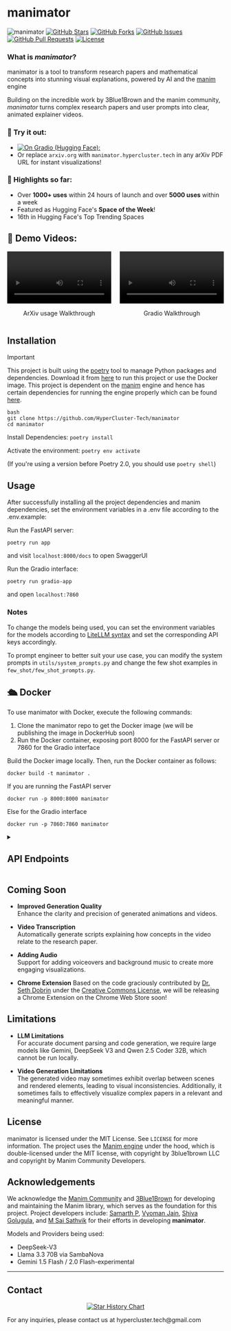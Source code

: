 # manimator

![manimator](https://github.com/HyperCluster-Tech/manimator/blob/main/assets/manimator.png)
[![GitHub Stars](https://img.shields.io/github/stars/HyperCluster-Tech/manimator?style=social)](https://github.com/HyperCluster-Tech/manimator/stargazers)
[![GitHub Forks](https://img.shields.io/github/forks/HyperCluster-Tech/manimator?style=social)](https://github.com/HyperCluster-Tech/manimator/network/members)
[![GitHub Issues](https://img.shields.io/github/issues/HyperCluster-Tech/manimator)](https://github.com/HyperCluster-Tech/manimator/issues)
[![GitHub Pull Requests](https://img.shields.io/github/issues-pr/HyperCluster-Tech/manimator)](https://github.com/HyperCluster-Tech/manimator/pulls)
[![License](https://img.shields.io/github/license/HyperCluster-Tech/manimator)](https://github.com/HyperCluster-Tech/manimator/blob/main/LICENSE)

### What is _manimator_?

manimator is a tool to transform research papers and mathematical concepts into stunning visual explanations, powered by AI and the [manim](https://github.com/ManimCommunity/manim) engine

Building on the incredible work by 3Blue1Brown and the manim community, _manimator_ turns complex research papers and user prompts into clear, animated explainer videos.

### 🔗 Try it out:

- [![**On Gradio (Hugging Face):**](https://huggingface.co/datasets/huggingface/badges/raw/main/open-in-hf-spaces-md-dark.svg)](https://huggingface.co/spaces/HyperCluster/manimator)
- Or replace `arxiv.org` with `manimator.hypercluster.tech` in any arXiv PDF URL for instant visualizations!

### 🌟 Highlights so far:

- Over **1000+ uses** within 24 hours of launch and over **5000 uses** within a week
- Featured as Hugging Face's **Space of the Week**!
- 16th in Hugging Face's Top Trending Spaces

## 🎥 Demo Videos:

<div style="display: flex; justify-content: space-between; margin: 10px 0;">
    <div style="width: 48%;">
        <video src="https://raw.githubusercontent.com/HyperCluster-Tech/manimator/main/assets/manimator_arxiv.mp4" width="100%" controls autoplay loop allowfullscreen"></video>
        <p align="center">ArXiv usage Walkthrough</p>
    </div>
    <div style="width: 48%;">
        <video src="https://raw.githubusercontent.com/HyperCluster-Tech/manimator/main/assets/manimator_gradio.mp4" width="100%" controls autoplay loop allowfullscreen"></video>
        <p align="center">Gradio Walkthrough</p>
    </div>
</div>

## Installation

> [!IMPORTANT]
> This project is built using the [poetry](https://python-poetry.org/) tool to manage Python packages and dependencies. Download it from [here](https://python-poetry.org/docs/#installing-with-the-official-installer) to run this project or use the Docker image.
> This project is dependent on the [manim](https://github.com/ManimCommunity/manim) engine and hence has certain dependencies for running the engine properly which can be found [here](https://docs.manim.community/en/stable/installation.html).

```
bash
git clone https://github.com/HyperCluster-Tech/manimator
cd manimator
```

Install Dependencies:
`poetry install`

Activate the environment:
`poetry env activate`

(If you're using a version before Poetry 2.0, you should use `poetry shell`)

## Usage

After successfully installing all the project dependencies and manim dependencies, set the environment variables in a .env file according to the .env.example:

Run the FastAPI server:

```
poetry run app
```

and visit `localhost:8000/docs` to open SwaggerUI

Run the Gradio interface:

```
poetry run gradio-app
```

and open `localhost:7860`

### Notes

To change the models being used, you can set the environment variables for the models according to [LiteLLM syntax](https://docs.litellm.ai/docs/providers) and set the corresponding API keys accordingly.

To prompt engineer to better suit your use case, you can modify the system prompts in `utils/system_prompts.py` and change the few shot examples in `few_shot/few_shot_prompts.py`.

## 🛳️ Docker

To use manimator with Docker, execute the following commands:

1. Clone the manimator repo to get the Docker image (we will be publishing the image in DockerHub soon)
2. Run the Docker container, exposing port 8000 for the FastAPI server or 7860 for the Gradio interface

Build the Docker image locally. Then, run the Docker container as follows:

`docker build -t manimator .`

If you are running the FastAPI server

`docker run -p 8000:8000 manimator`

Else for the Gradio interface

`docker run -p 7860:7860 manimator`

<details>
<summary><h2>API Endpoints</h2></summary>

- [API Endpoints](#api-endpoints)
  - [Health Check](#health-check)
  - [PDF Processing](#pdf-processing)
    - [Generate PDF Scene](#generate-pdf-scene)
    - [Process ArXiv PDF](#process-arxiv-pdf)
  - [Scene Generation](#scene-generation)
    - [Generate Prompt Scene](#generate-prompt-scene)
  - [Animation Generation](#animation-generation)
    - [Generate Animation](#generate-animation)

### Health Check

#### Check API Health Status

Endpoint: `/health-check`  
Method: GET

Returns the health status of the API.

Response:

```json
{
  "status": "ok"
}
```

Curl command:

```bash
curl http://localhost:8000/health-check
```

### PDF Processing

#### Generate PDF Scene

Endpoint: `/generate-pdf-scene`  
Method: POST

Processes a PDF file and generates a scene description for animation.

Request:

- Content-Type: `multipart/form-data`
- Body: PDF file

Response:

```json
{
  "scene_description": "Generated scene description based on PDF content"
}
```

Curl command:

```bash
curl -X POST -F "file=@/path/to/file.pdf" http://localhost:8000/generate-pdf-scene
```

#### Process ArXiv PDF

Endpoint: `/pdf/{arxiv_id}`  
Method: GET

Downloads and processes an arXiv paper by ID to generate a scene description.

Parameters:

- `arxiv_id`: The arXiv paper identifier

Response:

```json
{
  "scene_description": "Generated scene description based on arXiv paper"
}
```

Curl command:

```bash
curl http://localhost:8000/pdf/2312.12345
```

### Scene Generation

#### Generate Prompt Scene

Endpoint: `/generate-prompt-scene`  
Method: POST

Generates a scene description from a text prompt.

Request:

- Content-Type: `application/json`
- Body:

```json
{
  "prompt": "Your scene description prompt"
}
```

Response:

```json
{
  "scene_description": "Generated scene description based on prompt"
}
```

Curl command:

```bash
curl -X POST \
     -H "Content-Type: application/json" \
     -d '{"prompt": "Explain how neural networks work"}' \
     http://localhost:8000/generate-prompt-scene
```

### Animation Generation

#### Generate Animation

Endpoint: `/generate-animation`  
Method: POST

Generates a Manim animation based on a text prompt.

Request:

- Content-Type: `application/json`
- Body:

```json
{
  "prompt": "Your animation prompt"
}
```

Response:

- Content-Type: `video/mp4`
- Body: Generated MP4 animation file

Curl command:

```bash
curl -X POST \
     -H "Content-Type: application/json" \
     -d '{"prompt": "Create an animation explaining quantum computing"}' \
     --output animation.mp4 \
     http://localhost:8000/generate-animation
```

### Error Handling

All endpoints follow consistent error handling:

- 400: Bad Request - Invalid input or missing required fields
- 500: Internal Server Error - Processing or generation failure

Error responses include a detail message:

```json
{
  "detail": "Error description"
}
```

### Notes

1. The API processes PDFs and generates animations using the Manim library
2. Scene descriptions are generated using Language Models (LLMs)
3. Animations are rendered using Manim with specific quality settings (-pql flag)
4. All generated files are handled in temporary directories and cleaned up automatically
5. PDF processing includes automatic compression for optimal performance

</details>

## Coming Soon

- **Improved Generation Quality**  
  Enhance the clarity and precision of generated animations and videos.

- **Video Transcription**  
  Automatically generate scripts explaining how concepts in the video relate to the research paper.

- **Adding Audio**  
  Support for adding voiceovers and background music to create more engaging visualizations.

- **Chrome Extension**
  Based on the code graciously contributed by [Dr. Seth Dobrin](https://drsethdobrin.com/) under the [Creative Commons License](https://github.com/HyperCluster-Tech/manimator-chrome-extension/blob/main/LICENSE), we will be releasing a Chrome Extension on the Chrome Web Store soon!

## Limitations

- **LLM Limitations**  
  For accurate document parsing and code generation, we require large models like Gemini, DeepSeek V3 and Qwen 2.5 Coder 32B, which cannot be run locally.

- **Video Generation Limitations**  
  The generated video may sometimes exhibit overlap between scenes and rendered elements, leading to visual inconsistencies. Additionally, it sometimes fails to effectively visualize complex papers in a relevant and meaningful manner.

## License

manimator is licensed under the MIT License. See `LICENSE` for more information.
The project uses the [Manim engine](https://github.com/ManimCommunity/manim) under the hood, which is double-licensed under the MIT license, with copyright by 3blue1brown LLC and copyright by Manim Community Developers.

## Acknowledgements

We acknowledge the [Manim Community](https://www.manim.community/) and [3Blue1Brown](https://github.com/3b1b/manim) for developing and maintaining the Manim library, which serves as the foundation for this project. Project developers include: [Samarth P](https://github.com/samarth777), [Vyoman Jain](https://github.com/VyoJ), [Shiva Golugula](https://github.com/Shiva4113), and [M Sai Sathvik](https://github.com/User-LazySloth) for their efforts in developing **manimator**.

Models and Providers being used:

- DeepSeek-V3
- Llama 3.3 70B via SambaNova
- Gemini 1.5 Flash / 2.0 Flash-experimental

---

## Contact

<p align="center">
  <a href="https://www.hypercluster.tech/">
    <img src="https://api.star-history.com/svg?repos=HyperCluster-Tech/manimator&type=Date" alt="Star History Chart">
  </a>
</p>
For any inquiries, please contact us at hypercluster.tech@gmail.com
